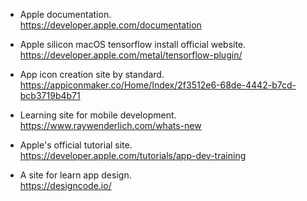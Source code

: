 - Apple documentation.</br>
https://developer.apple.com/documentation

- Apple silicon macOS tensorflow install official website.</br>
https://developer.apple.com/metal/tensorflow-plugin/

- App icon creation site by standard.</br>
https://appiconmaker.co/Home/Index/2f3512e6-68de-4442-b7cd-bcb3719b4b71

- Learning site for mobile development.</br>
https://www.raywenderlich.com/whats-new

- Apple's official tutorial site.</br>
https://developer.apple.com/tutorials/app-dev-training

- A site for learn app design.</br>
https://designcode.io/

